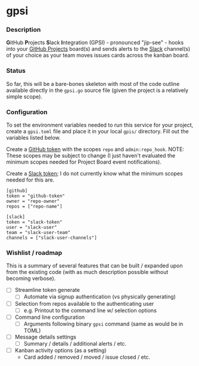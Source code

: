 # gpsi

### Description

<b>G</b>itHub <b>P</b>rojects <b>S</b>lack <b>I</b>ntegration (GPSI) -
pronounced "jip-see" - hooks into your
[GitHub Projects](https://help.github.com/articles/about-project-boards/)
board(s) and sends alerts to the [Slack](https://slack.com/) channel(s) of your
choice as your team moves issues cards across the kanban board.

### Status

So far, this will be a bare-bones skeleton with most of the code outline
available directly in the `gpsi.go` source file (given the project is a
relatively simple scope).

### Configuration

To set the environment variables needed to run this service for your project,
create a `gpsi.toml` file and place it in your local `gpis/` directory. Fill
out the variables listed below.

Create a [GitHub token](https://help.github.com/articles/creating-a-personal-access-token-for-the-command-line/)
with the scopes `repo` and `admin:repo_hook`. NOTE: These scopes may be subject
to change (I just haven't evaluated the minimum scopes needed for Project
Board event notifications).

Create a [Slack token](https://get.slack.help/hc/en-us/articles/215770388-Create-and-regenerate-API-tokens);
I do not currently know what the minimum scopes needed for this are.

```
[github]
token = "github-token"
owner = "repo-owner"
repos = ["repo-name"]

[slack]
token = "slack-token"
user = "slack-user"
team = "slack-user-team"
channels = ["slack-user-channels"]
```

### Wishlist / roadmap

This is a summary of several features that can be built / expanded upon from
the existing code (with as much description possible without becoming verbose).

- [ ] Streamline token generate
  - [ ] Automate via signup authentication (vs physically generating)
- [ ] Selection from repos available to the authenticating user
  - [ ] e.g. Printout to the command line w/ selection options
- [ ] Command line configuration
  - [ ] Arguments following binary `gpsi` command (same as would be in TOML)
- [ ] Message details settings
  - [ ] Summary / details / additional alerts / etc.
- [ ] Kanban activity options (as a setting)
  - Card added / removed / moved / issue closed / etc.
